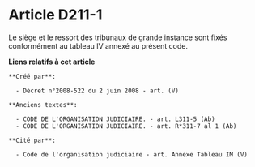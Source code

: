 # Article D211-1

Le siège et le ressort des tribunaux de grande instance sont fixés conformément au tableau IV annexé au présent code.

**Liens relatifs à cet article**

	**Créé par**:

	  - Décret n°2008-522 du 2 juin 2008 - art. (V)

	**Anciens textes**:

	  - CODE DE L'ORGANISATION JUDICIAIRE. - art. L311-5 (Ab)
	  - CODE DE L'ORGANISATION JUDICIAIRE. - art. R*311-7 al 1 (Ab)

	**Cité par**:

	  - Code de l'organisation judiciaire - art. Annexe Tableau IM (V)
